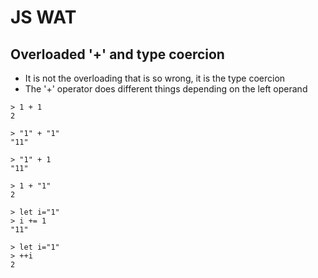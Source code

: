 # JS WAT

## Overloaded '+' and type coercion

* It is not the overloading that is so wrong, it is the type coercion
* The '+' operator does different things depending on the left operand
```
> 1 + 1
2

> "1" + "1"
"11"

> "1" + 1
"11"

> 1 + "1"
2

> let i="1"
> i += 1
"11"

> let i="1"
> ++i
2
```
